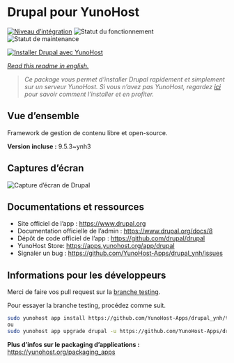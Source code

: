<!--
N.B.: This README was automatically generated by https://github.com/YunoHost/apps/tree/master/tools/README-generator
It shall NOT be edited by hand.
-->

# Drupal pour YunoHost

[![Niveau d’intégration](https://dash.yunohost.org/integration/drupal.svg)](https://dash.yunohost.org/appci/app/drupal) ![Statut du fonctionnement](https://ci-apps.yunohost.org/ci/badges/drupal.status.svg) ![Statut de maintenance](https://ci-apps.yunohost.org/ci/badges/drupal.maintain.svg)

[![Installer Drupal avec YunoHost](https://install-app.yunohost.org/install-with-yunohost.svg)](https://install-app.yunohost.org/?app=drupal)

*[Read this readme in english.](./README.md)*

> *Ce package vous permet d’installer Drupal rapidement et simplement sur un serveur YunoHost.
Si vous n’avez pas YunoHost, regardez [ici](https://yunohost.org/#/install) pour savoir comment l’installer et en profiter.*

## Vue d’ensemble

Framework de gestion de contenu libre et open-source.

**Version incluse :** 9.5.3~ynh3

## Captures d’écran

![Capture d’écran de Drupal](./doc/screenshots/screenshot.png)

## Documentations et ressources

* Site officiel de l’app : <https://www.drupal.org>
* Documentation officielle de l’admin : <https://www.drupal.org/docs/8>
* Dépôt de code officiel de l’app : <https://github.com/drupal/drupal>
* YunoHost Store: <https://apps.yunohost.org/app/drupal>
* Signaler un bug : <https://github.com/YunoHost-Apps/drupal_ynh/issues>

## Informations pour les développeurs

Merci de faire vos pull request sur la [branche testing](https://github.com/YunoHost-Apps/drupal_ynh/tree/testing).

Pour essayer la branche testing, procédez comme suit.

``` bash
sudo yunohost app install https://github.com/YunoHost-Apps/drupal_ynh/tree/testing --debug
ou
sudo yunohost app upgrade drupal -u https://github.com/YunoHost-Apps/drupal_ynh/tree/testing --debug
```

**Plus d’infos sur le packaging d’applications :** <https://yunohost.org/packaging_apps>